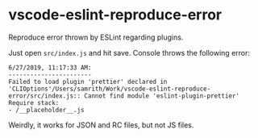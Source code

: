 # vscode-eslint-reproduce-error
Reproduce error thrown by ESLint regarding plugins.

Just open `src/index.js` and hit save. Console throws the following error:
```terminal
6/27/2019, 11:17:33 AM:
-----------------------
Failed to load plugin 'prettier' declared in 'CLIOptions'/Users/samrith/Work/vscode-eslint-reproduce-error/src/index.js:: Cannot find module 'eslint-plugin-prettier'
Require stack:
- /__placeholder__.js
```

Weirdly, it works for JSON and RC files, but not JS files.
